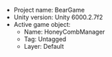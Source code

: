 <!-- UNITY CODE ASSIST INSTRUCTIONS START -->
- Project name: BearGame
- Unity version: Unity 6000.2.7f2
- Active game object:
  - Name: HoneyCombManager
  - Tag: Untagged
  - Layer: Default
<!-- UNITY CODE ASSIST INSTRUCTIONS END -->